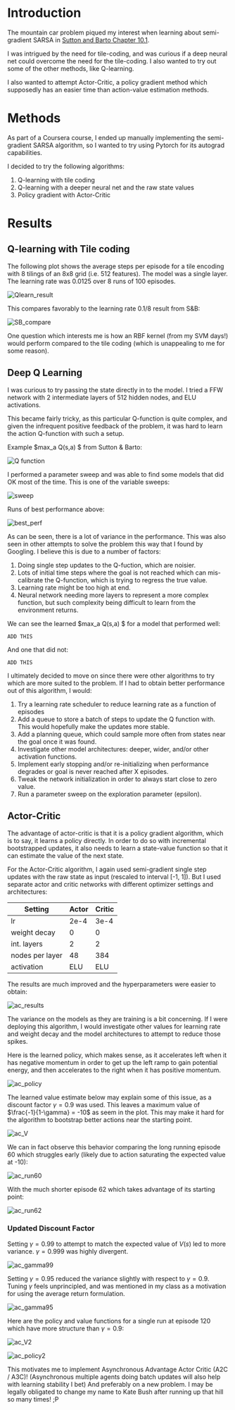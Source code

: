 # Introduction

The mountain car problem piqued my interest when learning about semi-gradient SARSA in [Sutton and Barto Chapter 10.1](http://incompleteideas.net/book/the-book-2nd.html).

I was intrigued by the need for tile-coding, and was curious if a deep neural net could overcome the need for the tile-coding. I also wanted to try out some of the other methods, like Q-learning.

I also wanted to attempt Actor-Critic, a policy gradient method which supposedly has an easier time than action-value estimation methods.


# Methods

As part of a Coursera course, I ended up manually implementing the semi-gradient SARSA algorithm, so I wanted to try using Pytorch for its autograd capabilities.

I decided to try the following algorithms:

1. Q-learning with tile coding
2. Q-learning with a deeper neural net and the raw state values
3. Policy gradient with Actor-Critic

# Results

## Q-learning with Tile coding

The following plot shows the average steps per episode for a tile encoding with 8 tilings of an 8x8 grid (i.e. 512 features). The model was a single layer. The learning rate was 0.0125 over 8 runs of 100 episodes.

![Qlearn_result](./assets/mc_q_tiled_dec01_2023_Dec_05_12_10.png)

This compares favorably to the learning rate 0.1/8 result from S&B:

![SB_compare](./assets/SB_MC_steps.png)


One question which interests me is how an RBF kernel (from my SVM days!) would perform compared to the tile coding (which is unappealing to me for some reason).

## Deep Q Learning

I was curious to try passing the state directly in to the model. I tried a FFW network with 2 intermediate layers of 512 hidden nodes, and ELU activations.

This became fairly tricky, as this particular Q-function is quite complex, and given the infrequent positive feedback of the problem, it was hard to learn the action Q-function with such a setup.

Example $max_a Q(s,a) $ from Sutton & Barto:

![Q function](./assets/SB_V_Est2.png)


I performed a parameter sweep and was able to find some models that did OK most of the time. This is one of the variable sweeps:

![sweep](./assets/mc_deepq_dec05_sweep_2023_Dec_05_14_57_sweep_0.png)


Runs of best performance above:

![best_perf](./assets/mc_dec05_sweep_best.png)

As can be seen, there is a lot of variance in the performance. This was also seen in other attempts to solve the problem this way that I found by Googling. I believe this is due to a number of factors:

1. Doing single step updates to the Q-fuction, which are noisier.
2. Lots of initial time steps where the goal is not reached which can mis-calibrate the Q-function, which is trying to regress the true value.
3. Learning rate might be too high at end.
4. Neural network needing more layers to represent a more complex function, but such complexity being difficult to learn from the environment returns.

We can see the learned $max_a Q(s,a) $ for a model that performed well:

```
ADD THIS
```
And one that did not:

```
ADD THIS
```


I ultimately decided to move on since there were other algorithms to try which are more suited to the problem. If I had to obtain better performance out of this algorithm, I would:

1. Try a learning rate scheduler to reduce learning rate as a function of episodes
2. Add a queue to store a batch of steps to update the Q function with. This would hopefully make the updates more stable.
3. Add a planning queue, which could sample more often from states near the goal once it was found.
4. Investigate other model architectures: deeper, wider, and/or other activation functions.
5. Implement early stopping and/or re-initializing when performance degrades or goal is never reached after X episodes.
6. Tweak the network initialization in order to always start close to zero value.
7. Run a parameter sweep on the exploration parameter (epsilon).

## Actor-Critic

The advantage of actor-critic is that it is a policy gradient algorithm, which is to say, it learns a policy directly. In order to do so with incremental bootstrapped updates, it also needs to learn a state-value function so that it can estimate the value of the next state.

For the Actor-Critic algorithm, I again used semi-gradient single step updates with the raw state as input (rescaled to interval [-1, 1]). But I used separate actor and critic networks with different optimizer settings and architectures:

| Setting            | Actor | Critic |
|----------          | ------| ------ |
| lr                 | 2e-4  | 3e-4   |
| weight decay       | 0     |      0 |
| int. layers        | 2     |      2 |
| nodes per layer    | 48    |    384 |
| activation         | ELU   |    ELU |


The results are much improved and the hyperparameters were easier to obtain:

![ac_results](./assets/mc_ac_sep_dec06_2023_Dec_06_08_45.png)

The variance on the models as they are training is a bit concerning. If I were deploying this algorithm, I would investigate other values for learning rate and weight decay and the model architectures to attempt to reduce those spikes.


Here is the learned policy, which makes sense, as it accelerates left when it has negative momentum in order to get up the left ramp to gain potential energy, and then accelerates to the right when it has positive momentum.

![ac_policy](./assets/ac_run_0_ep80_policy.png)

The learned value estimate below may explain some of this issue, as a discount factor $\gamma=0.9$ was used. This leaves a maximum value of $\frac{-1}{1-\gamma} = -10$ as seem in the plot. This may make it hard for the algorithm to bootstrap better actions near the starting point.

![ac_V](./assets/ac_run_0_ep80_state_val.png)

We can in fact observe this behavior comparing the long running episode 60 which struggles early (likely due to action saturating the expected value at -10):

![ac_run60](./assets/ac_dec11_gam90_ep60.gif)

With the much shorter episode 62 which takes advantage of its starting point:

![ac_run62](./assets/ac_dec11_gam90_ep62.gif)

### Updated Discount Factor

Setting $\gamma = 0.99$ to attempt to match the expected value of $V(s)$ led to more variance. $\gamma = 0.999$ was highly divergent.

![ac_gamma99](./assets/mc_ac_sep_dec11_gam_2023_Dec_11_11_28.png)

Setting $\gamma = 0.95$ reduced the variance slightly with respect to $\gamma = 0.9$. Tuning $\gamma$ feels unprincipled, and was mentioned in my class as a motivation for using the average return formulation.

![ac_gamma95](./assets/mc_ac_sep_dec11_gam_2_2023_Dec_11_11_50.png)

Here are the policy and value functions for a single run at episode 120 which have more structure than $\gamma=0.9$:

![ac_V2](./assets/V_ac_dec11_gam2_run0_ep120.png)

![ac_policy2](./assets/policy_ac_dec11_gam2_run0_ep120.png)


This motivates me to implement Asynchronous Advantage Actor Critic (A2C / A3C)! (Asynchronous multiple agents doing batch updates will also help with learning stability I bet) And preferably on a new problem. I may be legally obligated to change my name to Kate Bush after running up that hill so many times! ;P

